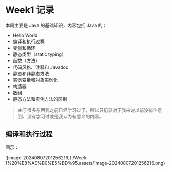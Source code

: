 # Week1 记录

本周主要是 Java 的基础知识，内容包括 Java 的：

- Hello World
- 编译和执行过程
- 变量和循环
- 静态类型（static typing）
- 函数（方法）
- 代码风格、注释和 Javadoc
- 静态和非静态方法
- 实例变量和对象实例化
- 构造器
- 数组
- 静态方法和实例方法的区别

> 由于很多东西我之前已经学习过了，所以只记录对于我来说以前没有注意到、没有学习过或是我认为有意义的内容。

##  编译和执行过程

图示：

![image-20240807201256216](./Week 1%20%E8%AE%B0%E5%BD%95.assets/image-20240807201256216.png)

